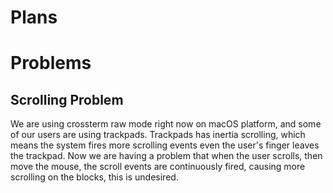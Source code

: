 # Plans

# Problems

## Scrolling Problem

We are using crossterm raw mode right now on macOS platform, and some of our users are using trackpads. Trackpads has inertia scrolling, which means the system fires more scrolling events even the user's finger leaves the trackpad.
Now we are having a problem that when the user scrolls, then move the mouse, the scroll events are continuously fired, causing more scrolling on the blocks, this is undesired.
